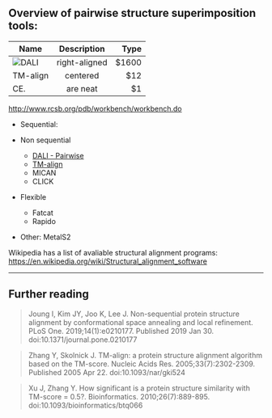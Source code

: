 ## Overview of pairwise structure superimposition tools:

| Name          | Description   | Type  |
| ------------- |:-------------:| -----:|
| ![DALI](http://ekhidna2.biocenter.helsinki.fi/dali/)     | right-aligned | $1600 |
| TM-align | centered      |   $12 |
| CE.      | are neat      |    $1 |

http://www.rcsb.org/pdb/workbench/workbench.do

- Sequential: 

- Non sequential
  - [DALI - Pairwise](http://ekhidna2.biocenter.helsinki.fi/dali/)
  - [TM-align](https://zhanglab.ccmb.med.umich.edu/TM-align/)
  - MICAN
  - CLICK
- Flexible
  - Fatcat
  - Rapido
- Other: MetalS2

Wikipedia has a list of avaliable structural alignment programs: https://en.wikipedia.org/wiki/Structural_alignment_software


_______
## Further reading

> Joung I, Kim JY, Joo K, Lee J. Non-sequential protein structure alignment by conformational space annealing and local refinement. PLoS One. 2019;14(1):e0210177. Published 2019 Jan 30. doi:10.1371/journal.pone.0210177

> Zhang Y, Skolnick J. TM-align: a protein structure alignment algorithm based on the TM-score. Nucleic Acids Res. 2005;33(7):2302-2309. Published 2005 Apr 22. doi:10.1093/nar/gki524

> Xu J, Zhang Y. How significant is a protein structure similarity with TM-score = 0.5?. Bioinformatics. 2010;26(7):889-895. doi:10.1093/bioinformatics/btq066
